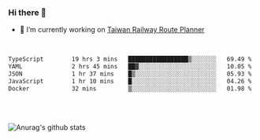 ### Hi there 👋

- 🔭 I’m currently working on [Taiwan Railway Route Planner](https://github.com/Taiwan-Railway-Route-Planner)

<br/>

<!--START_SECTION:waka-->

```txt
TypeScript        19 hrs 3 mins   █████████████████▒░░░░░░░   69.49 %
YAML              2 hrs 45 mins   ██▓░░░░░░░░░░░░░░░░░░░░░░   10.05 %
JSON              1 hr 37 mins    █▒░░░░░░░░░░░░░░░░░░░░░░░   05.93 %
JavaScript        1 hr 10 mins    █░░░░░░░░░░░░░░░░░░░░░░░░   04.26 %
Docker            32 mins         ▒░░░░░░░░░░░░░░░░░░░░░░░░   01.98 %
```

<!--END_SECTION:waka-->

<br/>
<br/>

![Anurag's github stats](https://github-readme-stats.vercel.app/api?username=DepickereSven&show_icons=true&theme=tokyonight)



<!--
**DepickereSven/DepickereSven** is a ✨ _special_ ✨ repository because its `README.md` (this file) appears on your GitHub profile.

Here are some ideas to get you started:

- 🔭 I’m currently working on ...
- 🌱 I’m currently learning ...
- 👯 I’m looking to collaborate on ...
- 🤔 I’m looking for help with ...
- 💬 Ask me about ...
- 📫 How to reach me: ...
- 😄 Pronouns: ...
- ⚡ Fun fact: ...
-->

